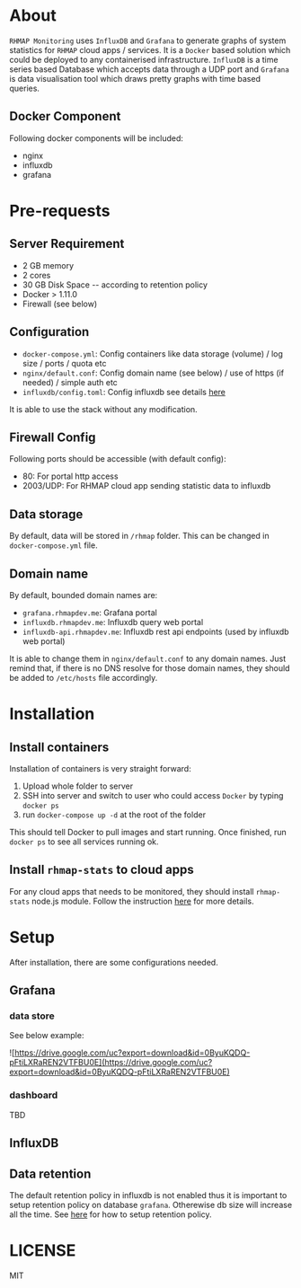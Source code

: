 # About

`RHMAP Monitoring` uses `InfluxDB` and `Grafana` to generate graphs of system statistics for `RHMAP` cloud apps / services. It is a `Docker` based solution which could be deployed to any containerised infrastructure.
`InfluxDB` is a time series based Database which accepts data through a UDP port and `Grafana` is data visualisation tool which draws pretty graphs with time based queries.

## Docker Component

Following docker components will be included:

* nginx
* influxdb
* grafana


# Pre-requests

## Server Requirement

* 2 GB memory
* 2 cores
* 30 GB Disk Space -- according to retention policy
* Docker > 1.11.0
* Firewall (see below)

## Configuration

* `docker-compose.yml`: Config containers like data storage (volume) / log size / ports / quota etc
* `nginx/default.conf`: Config domain name (see below) / use of https (if needed) / simple auth etc
* `influxdb/config.toml`: Config influxdb see details [here](https://docs.influxdata.com/influxdb/v1.2/administration/config/)

It is able to use the stack without any modification.

## Firewall Config

Following ports should be accessible (with default config):

* 80: For portal http access 
* 2003/UDP: For RHMAP cloud app sending statistic data to influxdb

## Data storage

By default, data will be stored in `/rhmap` folder. This can be changed in `docker-compose.yml` file.

## Domain name

By default, bounded domain names are:

* `grafana.rhmapdev.me`: Grafana portal
* `influxdb.rhmapdev.me`: Influxdb query web portal
* `influxdb-api.rhmapdev.me`: Influxdb rest api endpoints (used by influxdb web portal)

It is able to change them in `nginx/default.conf` to any domain names. Just remind that, if there is no 
DNS resolve for those domain names, they should be added to `/etc/hosts` file accordingly.

# Installation

## Install containers

Installation of containers is very straight forward:

1. Upload whole folder to server
2. SSH into server and switch to user who could access `Docker` by typing `docker ps`
3. run `docker-compose up -d` at the root of the folder

This should tell Docker to pull images and start running. Once finished, run `docker ps` to see all services running ok.

## Install `rhmap-stats` to cloud apps

For any cloud apps that needs to be monitored, they should install `rhmap-stats` node.js module. Follow the instruction [here](https://github.com/redhat-mobile-consulting/rhmap-stats) for more details.



# Setup

After installation, there are some configurations needed.

## Grafana

### data store

See below example: 

![https://drive.google.com/uc?export=download&id=0ByuKQDQ-pFtiLXRaREN2VTFBU0E](https://drive.google.com/uc?export=download&id=0ByuKQDQ-pFtiLXRaREN2VTFBU0E)



### dashboard

TBD

## InfluxDB

## Data retention

The default retention policy in influxdb is not enabled thus it is important to setup retention policy on database `grafana`. Otherewise db size will increase all the time. See [here](https://docs.influxdata.com/influxdb/v1.2/query_language/database_management/#modify-retention-policies-with-alter-retention-policy) for how to setup retention policy.

# LICENSE
MIT
